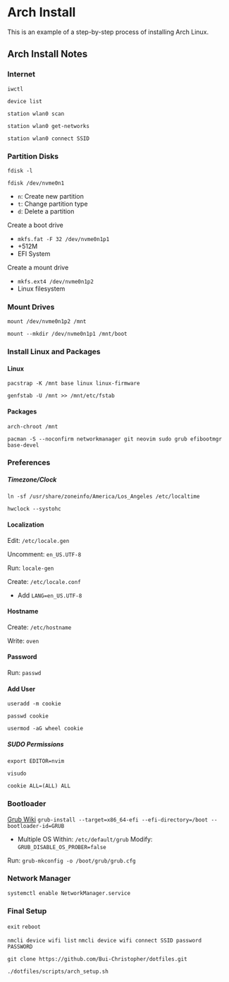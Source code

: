 # Arch Install
This is an example of a step-by-step process of installing Arch Linux.

## Arch Install Notes
### Internet
`iwctl`

`device list`

`station wlan0 scan`

`station wlan0 get-networks`

`station wlan0 connect SSID`

### Partition Disks
`fdisk -l`

`fdisk /dev/nvme0n1`
 - `n`: Create new partition
 - `t`: Change partition type
 - `d`: Delete a partition

Create a boot drive
- `mkfs.fat -F 32 /dev/nvme0n1p1`
- +512M 
- EFI System

Create a mount drive
- `mkfs.ext4 /dev/nvme0n1p2`
- Linux filesystem

### Mount Drives
`mount /dev/nvme0n1p2 /mnt`

`mount --mkdir /dev/nvme0n1p1 /mnt/boot`

### Install Linux and Packages

#### Linux
`pacstrap -K /mnt base linux linux-firmware`

`genfstab -U /mnt >> /mnt/etc/fstab`

#### Packages 
`arch-chroot /mnt`

`pacman -S --noconfirm networkmanager git neovim sudo grub efibootmgr base-devel`

### Preferences

##### Timezone/Clock
`ln -sf /usr/share/zoneinfo/America/Los_Angeles /etc/localtime`

`hwclock --systohc`

#### Localization
Edit: `/etc/locale.gen`

Uncomment: `en_US.UTF-8`

Run: `locale-gen`

Create: `/etc/locale.conf`
- Add `LANG=en_US.UTF-8`

#### Hostname
Create: `/etc/hostname`

Write: `oven`

#### Password
Run: `passwd`

#### Add User
`useradd -m cookie`

`passwd cookie`

`usermod -aG wheel cookie`

##### SUDO Permissions
`export EDITOR=nvim`

`visudo`

`cookie ALL=(ALL) ALL`

### Bootloader
[Grub Wiki](https://wiki.archlinux.org/title/GRUB)
`grub-install --target=x86_64-efi --efi-directory=/boot --bootloader-id=GRUB`

- Multiple OS
Within: `/etc/default/grub`
Modify: `GRUB_DISABLE_OS_PROBER=false`

Run: `grub-mkconfig -o /boot/grub/grub.cfg`

### Network Manager
`systemctl enable NetworkManager.service`

### Final Setup
`exit`
`reboot`

`nmcli device wifi list`
`nmcli device wifi connect SSID password PASSWORD`

`git clone https://github.com/Bui-Christopher/dotfiles.git`

`./dotfiles/scripts/arch_setup.sh`
